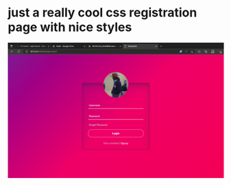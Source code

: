 # just a really cool css registration page with nice styles


<div align="center" display='flex' flexDirection='column'>
  <img alt="Demo" src="./cssbg.png" />
 </div>
